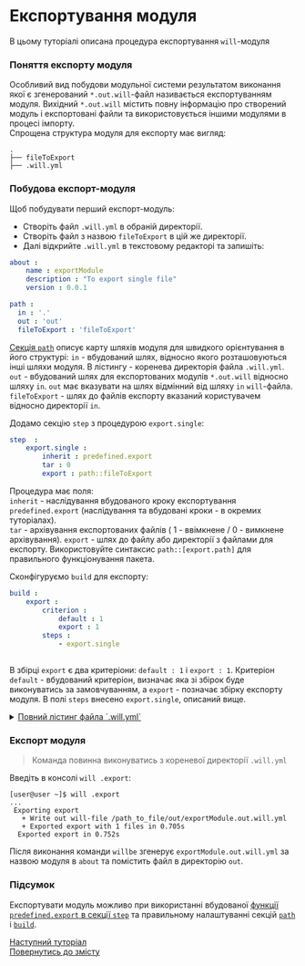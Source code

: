 # Експортування модуля

В цьому туторіалі описана процедура експортування `will`-модуля

### <a name="export-module-term"></a> Поняття експорту модуля
Особливий вид побудови модульної системи результатом виконання якої є згенерований `*.out.will`-файл називається експортуванням модуля. Вихідний `*.out.will` містить повну інформацію про створений модуль і експортовані файли та використовується іншими модулями в процесі імпорту.  
Спрощена структура модуля для експорту має вигляд:

```
.
├── fileToExport
├── .will.yml
```

### <a name="export-module-creation"></a> Побудова експорт-модуля
Щоб побудувати перший експорт-модуль:
- Створіть файл `.will.yml` в обраній директорії.
- Створіть файл з назвою `fileToExport` в цій же директорії.  
- Далі відкрийте `.will.yml` в текстовому редакторі та запишіть:  

<a name="section-path"></a>
``` yaml
about :
    name : exportModule
    description : "To export single file"
    version : 0.0.1

path :
  in : '.'
  out : 'out'
  fileToExport : 'fileToExport'

```
[Секція `path`](CompositionOfWillFile.ukr.md#path) описує карту шляхів модуля для швидкого орієнтування в його структурі:
`in` - вбудований шлях, відносно якого розташовуються інші шляхи модуля. В лістингу - коренева директорія файла `.will.yml`.
`out` - вбудований шлях для експортованих модулів `*.out.will` відносно шляху `in`. `out` має вказувати на шлях відмінний від шляху `in` `will`-файла.   
`fileToExport` - шлях до файлів експорту вказаний користувачем відносно директорії `in`.

<a name="section-step"></a>
Додамо секцію `step` з процедурою `export.single`:

``` yaml
step  :
    export.single :
        inherit : predefined.export
        tar : 0
        export : path::fileToExport
```
Процедура має поля:  
`inherit` - наслідування вбудованого кроку експортування `predefined.export` (наслідування та вбудовані кроки - в окремих туторіалах).  
`tar` - архівування експортованих файлів ( 1 - ввімкнене / 0 - вимкнене архівування).
`export` - шлях до файлу або директорії з файлами для експорту. Використовуйте синтаксис `path::[export.path]` для правильного функціонування пакета.

<a name="section-build"></a>
Сконфігуруємо `build` для експорту:

``` yaml
build :
    export :
        criterion :
            default : 1
            export : 1
        steps :
            - export.single
            
```
В збірці `export` є два критеріони: `default : 1` і `export : 1`. Критеріон `default` - вбудований критеріон, визначає яка зі збірок буде виконуватись за замовчуванням, а `export` - позначає збірку експорту модуля. В полі `steps` внесено `export.single`, описаний вище.
<a name="export-module-listing"></a>

<details>
  <summary><u>Повний лістинг файла `.will.yml`</u></summary>

```yaml

about :
    name : exportModule
    description : "To export single file"
    version : 0.0.1

path :
  in : '.'
  out : 'out'
  fileToExport : 'fileToExport'

step  :
  export.single :
      inherit : predefined.export
      export : path::fileToExport
      tar : 0

build :
  export :
      criterion :
          default : 1
          export : 1
      steps :
          - export.single
```
</details>

### <a name="exporting"></a> Експорт модуля

> Команда повинна виконуватись з кореневої директорії `.will.yml`

Введіть в консолі `will .export`:

```
[user@user ~]$ will .export
...
 Exporting export
   + Write out will-file /path_to_file/out/exportModule.out.will.yml
   + Exported export with 1 files in 0.705s
  Exported export in 0.752s
```

Після виконання команди `willbe` згенерує `exportModule.out.will.yml` за назвою модуля в `about` та помістить файл в директорію `out`.

### Підсумок
Експортувати модуль можливо при використанні вбудованої [функції `predefined.export` в секції `step`](#section-step) та правильному налаштуванні секцій [`path`](#section-path) i [`build`](#section-build). 

[Наступний туторіал](SelectorsTermInWillFile.ukr.md)  
[Повернутись до змісту](../README.md#tutorials)

